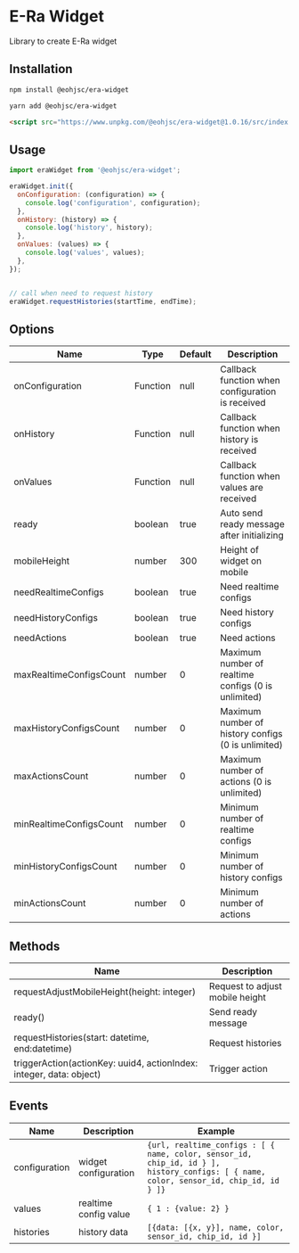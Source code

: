 # E-Ra Widget
Library to create E-Ra widget

## Installation
```bash
npm install @eohjsc/era-widget
```
```bash
yarn add @eohjsc/era-widget
```
```html
<script src="https://www.unpkg.com/@eohjsc/era-widget@1.0.16/src/index.js"></script>
```
## Usage
```javascript
import eraWidget from '@eohjsc/era-widget';
```
```javascript
eraWidget.init({
  onConfiguration: (configuration) => {
    console.log('configuration', configuration);
  },
  onHistory: (history) => {
    console.log('history', history);
  },
  onValues: (values) => {
    console.log('values', values);
  },
});


// call when need to request history
eraWidget.requestHistories(startTime, endTime);
```
## Options
| Name                    | Type     | Default | Description                                         |
|-------------------------|----------|---------|-----------------------------------------------------|
| onConfiguration         | Function | null    | Callback function when configuration is received    |
| onHistory               | Function | null    | Callback function when history is received          |
| onValues                | Function | null    | Callback function when values are received          |
| ready                   | boolean  | true    | Auto send ready message after initializing          |
| mobileHeight            | number   | 300     | Height of widget on mobile                          |
| needRealtimeConfigs     | boolean  | true    | Need realtime configs                               |
| needHistoryConfigs      | boolean  | true    | Need history configs                                |
| needActions             | boolean  | true    | Need actions                                        |
| maxRealtimeConfigsCount | number   | 0       | Maximum number of realtime configs (0 is unlimited) |
| maxHistoryConfigsCount  | number   | 0       | Maximum number of history configs (0 is unlimited)  |
| maxActionsCount         | number   | 0       | Maximum number of actions (0 is unlimited)          |
| minRealtimeConfigsCount | number   | 0       | Minimum number of realtime configs                  |
| minHistoryConfigsCount  | number   | 0       | Minimum number of history configs                   |
| minActionsCount         | number   | 0       | Minimum number of actions                           |

## Methods
| Name                                                                | Description                     |
|---------------------------------------------------------------------|---------------------------------|
| requestAdjustMobileHeight(height: integer)                          | Request to adjust mobile height |
| ready()                                                             | Send ready message              |
| requestHistories(start: datetime, end:datetime)                     | Request histories               |
| triggerAction(actionKey: uuid4, actionIndex: integer, data: object) | Trigger action                  |

## Events
| Name          | Description           | Example                                                                                                                                   |
|---------------|-----------------------|-------------------------------------------------------------------------------------------------------------------------------------------|
| configuration | widget configuration  | ```{url, realtime_configs : [ { name, color, sensor_id, chip_id, id } ], history_configs: [ { name, color, sensor_id, chip_id, id } ]}``` |
| values        | realtime config value | ```{ 1 : {value: 2} }```                                                                                                                  |
| histories     | history data          | ```[{data: [{x, y}], name, color, sensor_id, chip_id, id }]```                                                                            |

